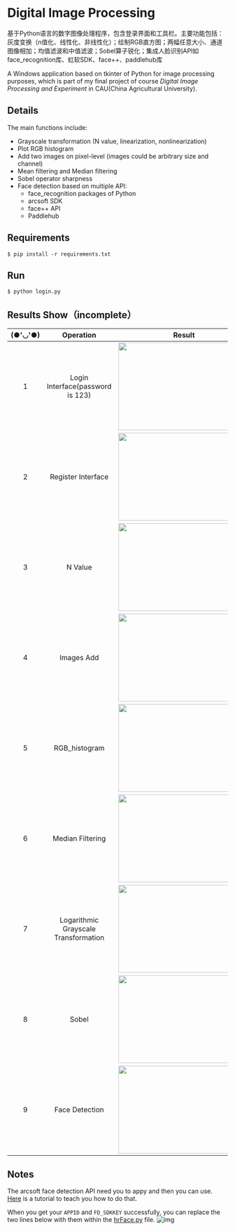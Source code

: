 # Digital Image Processing
基于Python语言的数字图像处理程序，包含登录界面和工具栏。主要功能包括：灰度变换（n值化、线性化、非线性化）；绘制RGB直方图；两幅任意大小、通道图像相加；均值滤波和中值滤波；Sobel算子锐化；集成人脸识别API如face_recognition库、虹软SDK、face++、paddlehub库

A Windows application based on tkinter of Python for image processing purposes, which is part of my final project of course *Digital Image Processing and Experiment* in CAU(China Agricultural University).

## Details
The main functions include:
- Grayscale transformation (N value, linearization, nonlinearization)
- Plot RGB histogram
- Add two images on pixel-level (images could be arbitrary size and channel)
- Mean filtering and Median filtering
- Sobel operator sharpness
- Face detection based on multiple API:
	- face_recognition packages of Python
	- arcsoft SDK
	- face++ API
	- Paddlehub

## Requirements
```
$ pip install -r requirements.txt
```
## Run
```
$ python login.py
```
## Results Show（incomplete）

|(●'◡'●)|Operation|Result|
|---|---|----
|<p align="center">1</p>|<p align="center">Login Interface(password is 123)</p>|<img src="https://github.com/leaving-voider/Digital-Image-Processing/blob/master/screenshots/Login.png" width = "300" height = "200" alt="" align=center />
|<p align="center">2</p>|<p align="center">Register Interface</p>|<img src="https://github.com/leaving-voider/Digital-Image-Processing/blob/master/screenshots/register.png" width = "300" height = "200" alt="" align=center />
|<p align="center">3</p>|<p align="center">N Value</p>|<img src="https://github.com/leaving-voider/Digital-Image-Processing/blob/master/screenshots/n_value.png" width = "300" height = "200" alt="" align=center />
|<p align="center">4</p>|<p align="center">Images Add</p>|<img src="https://github.com/leaving-voider/Digital-Image-Processing/blob/master/screenshots/img_add.png" width = "300" height = "200" alt="" align=center />
|<p align="center">5</p>|<p align="center">RGB_histogram</p>|<img src="https://github.com/leaving-voider/Digital-Image-Processing/blob/master/screenshots/RGB_histogram.png" width = "300" height = "200" alt="" align=center />
|<p align="center">6</p>|<p align="center">Median Filtering</p>|<img src="https://github.com/leaving-voider/Digital-Image-Processing/blob/master/screenshots/median_filtering.png" width = "300" height = "200" alt="" align=center />
|<p align="center">7</p>|<p align="center">Logarithmic Grayscale Transformation</p>|<img src="https://github.com/leaving-voider/Digital-Image-Processing/blob/master/screenshots/Logarithmic_gray_scale_transformation.png" width = "300" height = "200" alt="" align=center />
|<p align="center">8</p>|<p align="center">Sobel</p>|<img src="https://github.com/leaving-voider/Digital-Image-Processing/blob/master/screenshots/Sobel.png" width = "300" height = "200" alt="" align=center />
|<p align="center">9</p>|<p align="center">Face Detection</p>|<img src="https://github.com/leaving-voider/Digital-Image-Processing/blob/master/imgs_detection/example1.png" width = "300" height = "200" alt="" align=center />

## Notes
The arcsoft face detection API need you to appy and then you can use. [Here](https://blog.csdn.net/weixin_42815846/article/details/106882614) is a tutorial to teach you how to do that.

When you get your `APPID` and `FD_SDKKEY` successfully, you can replace the two lines below with them within the [hrFace.py](https://github.com/leaving-voider/Digital-Image-Processing/blob/master/face_detection/hrFace.py) file.
![img](https://github.com/leaving-voider/Digital-Image-Processing/blob/master/screenshots/modifications.png)
